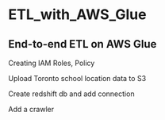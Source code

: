 # ETL_with_AWS_Glue

## End-to-end ETL on AWS Glue
 Creating IAM Roles, Policy

 Upload Toronto school location data to S3

 Create redshift db and add connection

 Add a crawler
